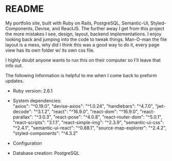 # README

My portfolio site, built with Ruby on Rails, PostgreSQL, Semantic-UI, Styled-Components, Devise, and ReactJS.
The further away I get from this project the more mistakes I see, design, layout, backend implementations. I enjoy looking back and jumping into the code to tweak things. Man-O-man the file layout is a mess, why did I think this was a good way to do it, every page view has its own folder w/ its own css file. 

I highly doubt anyone wants to run this on their computer so I'll leave that info out. 

The following Information is helpful to me when I come back to preform updates. 

* Ruby version: 2.6.1

* System dependencies:     
    "axios": "^0.19.0",
    "devise-axios": "^1.0.24",
    "handlebars": "^4.7.0",
    "jwt-decode": "^3.1.2",
    "react": "^16.9.0",
    "react-dom": "^16.9.0",
    "react-parallax": "^3.0.3",
    "react-pose": "^4.0.8",
    "react-router-dom": "^5.0.1",
    "react-scripts": "3.1.1",
    "react-simple-img": "^2.3.9",
    "semantic-ui-css": "^2.4.1",
    "semantic-ui-react": "^0.88.1",
    "source-map-explorer": "^2.4.2",
    "styled-components": "^4.3.2"

* Configuration

* Database creation:
    PostgreSQL


